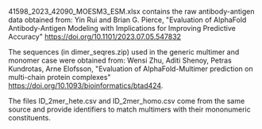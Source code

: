 

41598_2023_42090_MOESM3_ESM.xlsx contains the raw antibody-antigen data obtained from:
Yin Rui and Brian G. Pierce, "Evaluation of AlphaFold Antibody-Antigen Modeling with Implications for Improving Predictive Accuracy"
https://doi.org/10.1101/2023.07.05.547832

The sequences (in dimer_seqres.zip) used in the generic multimer and monomer case were obtained from:
Wensi Zhu, Aditi Shenoy, Petras Kundrotas, Arne Elofsson, "Evaluation of AlphaFold-Multimer prediction on multi-chain protein complexes" https://doi.org/10.1093/bioinformatics/btad424.

The files ID_2mer_hete.csv and ID_2mer_homo.csv come from the same source and provide identifiers to match multimers with their mononumeric constituents.
